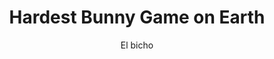 ---
title: Hardest Bunny Game on Earth
link: https://preview.p5js.org/gr360054/present/j7Ykpv5j2
author: El bicho
grade: 9
image: /2021/bunnygames/Picture12.png
description: Move the bunny to eat as many cookies as you can. Be careful!
layout: project
---
